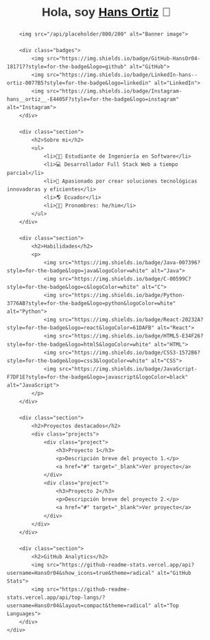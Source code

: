 <!DOCTYPE html>
<html lang="en">
<head>
    <meta charset="UTF-8">
    <meta name="viewport" content="width=device-width, initial-scale=1.0">
    <title>Hans Ortiz GitHub Profile</title>
    <style>
        body { font-family: Arial, sans-serif; line-height: 1.6; color: #333; }
        .container { max-width: 800px; margin: 0 auto; padding: 20px; }
        h1 { text-align: center; }
        img { max-width: 100%; height: auto; }
        .badges { display: flex; justify-content: center; gap: 10px; margin: 20px 0; }
        .section { margin-bottom: 30px; }
        .projects { display: grid; grid-template-columns: repeat(auto-fit, minmax(300px, 1fr)); gap: 20px; }
        .project { border: 1px solid #ddd; padding: 15px; border-radius: 5px; }
    </style>
</head>
<body>
    <div class="container">
        <h1>Hola, soy <a href="https://github.com/HansOr04">Hans Ortiz</a> 👋</h1>
        
        <img src="/api/placeholder/800/200" alt="Banner image">
        
        <div class="badges">
            <img src="https://img.shields.io/badge/GitHub-HansOr04-181717?style=for-the-badge&logo=github" alt="GitHub">
            <img src="https://img.shields.io/badge/LinkedIn-hans--ortiz-0077B5?style=for-the-badge&logo=linkedin" alt="LinkedIn">
            <img src="https://img.shields.io/badge/Instagram-hans__ortiz__-E4405F?style=for-the-badge&logo=instagram" alt="Instagram">
        </div>
        
        <div class="section">
            <h2>Sobre mi</h2>
            <ul>
                <li>👨‍🎓 Estudiante de Ingeniería en Software</li>
                <li>💻 Desarrollador Full Stack Web a tiempo parcial</li>
                <li>🌟 Apasionado por crear soluciones tecnológicas innovadoras y eficientes</li>
                <li>🌎 Ecuador</li>
                <li>🧑‍💻 Pronombres: he/him</li>
            </ul>
        </div>
        
        <div class="section">
            <h2>Habilidades</h2>
            <p>
                <img src="https://img.shields.io/badge/Java-007396?style=for-the-badge&logo=java&logoColor=white" alt="Java">
                <img src="https://img.shields.io/badge/C-00599C?style=for-the-badge&logo=c&logoColor=white" alt="C">
                <img src="https://img.shields.io/badge/Python-3776AB?style=for-the-badge&logo=python&logoColor=white" alt="Python">
                <img src="https://img.shields.io/badge/React-20232A?style=for-the-badge&logo=react&logoColor=61DAFB" alt="React">
                <img src="https://img.shields.io/badge/HTML5-E34F26?style=for-the-badge&logo=html5&logoColor=white" alt="HTML">
                <img src="https://img.shields.io/badge/CSS3-1572B6?style=for-the-badge&logo=css3&logoColor=white" alt="CSS">
                <img src="https://img.shields.io/badge/JavaScript-F7DF1E?style=for-the-badge&logo=javascript&logoColor=black" alt="JavaScript">
            </p>
        </div>
        
        <div class="section">
            <h2>Proyectos destacados</h2>
            <div class="projects">
                <div class="project">
                    <h3>Proyecto 1</h3>
                    <p>Descripción breve del proyecto 1.</p>
                    <a href="#" target="_blank">Ver proyecto</a>
                </div>
                <div class="project">
                    <h3>Proyecto 2</h3>
                    <p>Descripción breve del proyecto 2.</p>
                    <a href="#" target="_blank">Ver proyecto</a>
                </div>
            </div>
        </div>
        
        <div class="section">
            <h2>GitHub Analytics</h2>
            <img src="https://github-readme-stats.vercel.app/api?username=HansOr04&show_icons=true&theme=radical" alt="GitHub Stats">
            <img src="https://github-readme-stats.vercel.app/api/top-langs/?username=HansOr04&layout=compact&theme=radical" alt="Top Languages">
        </div>
    </div>
</body>
</html>
